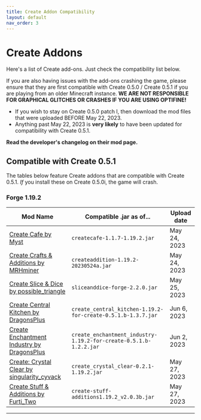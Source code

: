 ```yaml
---
title: Create Addon Compatibility
layout: default
nav_order: 3
---
```


# Create Addons

Here's a list of Create add-ons. Just check the compatibility list below. 

If you are also having issues with the add-ons crashing the game, please ensure that they are first compatible with Create 0.5.0 / Create 0.5.1 if you are playing from an older Minecraft instance. **WE ARE NOT RESPONSIBLE FOR GRAPHICAL GLITCHES OR CRASHES IF YOU ARE USING OPTIFINE!**
- If you wish to stay on Create 0.5.0 patch I, then download the mod files that were uploaded BEFORE May 22, 2023. 
- Anything past May 22, 2023 is **very likely** to have been updated for compatibility with Create 0.5.1.

**Read the developer's changelog on their mod page.**

## Compatible with Create 0.5.1
The tables below feature Create addons that are compatible with Create 0.5.1. *If* you install these on Create 0.5.0i, the game will crash.
### Forge 1.19.2 

| Mod Name | Compatible .jar as of...  | Upload date |
| -------- | ------------------------- | ----------- |
| [Create Cafe by Myst](https://www.curseforge.com/minecraft/mc-mods/create-cafe) | `createcafe-1.1.7-1.19.2.jar` | May 24, 2023 |
| [Create Crafts & Additions by MRHminer](https://www.curseforge.com/minecraft/mc-mods/createaddition) | `createaddition-1.19.2-20230524a.jar` | May 24, 2023 |
| [Create Slice & Dice by possible_triangle](https://www.curseforge.com/minecraft/mc-mods/slice-and-dice) | `sliceanddice-forge-2.2.0.jar` | May 25, 2023 |
| [Create Central Kitchen by DragonsPlus](https://www.curseforge.com/minecraft/mc-mods/create-central-kitchen) | `create_central_kitchen-1.19.2-for-create-0.5.1.b-1.3.7.jar` | Jun 6, 2023 |
| [Create Enchantment Industry by DragonsPlus](https://www.curseforge.com/minecraft/mc-mods/create-enchantment-industry) | `create_enchantment_industry-1.19.2-for-create-0.5.1.b-1.2.2.jar` | Jun 2, 2023 |
| [Create: Crystal Clear by singularity_cyvack](https://www.curseforge.com/minecraft/mc-mods/create-crystal-clear) | `create_crystal_clear-0.2.1-1.19.2.jar` | May 27, 2023 |
| [Create Stuff & Additions by Furti_Two](https://www.curseforge.com/minecraft/mc-mods/create-stuff-additions) | `create-stuff-additions1.19.2_v2.0.3b.jar` | May 27, 2023 |

---

